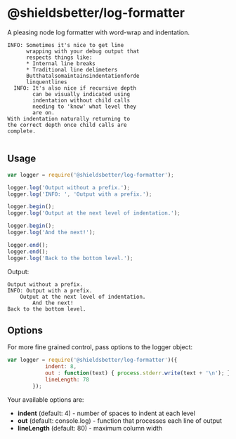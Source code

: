 @shieldsbetter/log-formatter
============================

A pleasing node log formatter with word-wrap and indentation.

```
INFO: Sometimes it's nice to get line
      wrapping with your debug output that
      respects things like:
      * Internal line breaks
      * Traditional line delimeters
      Butthatalsomaintainsindentationforde
      linquentlines
  INFO: It's also nice if recursive depth
        can be visually indicated using
        indentation without child calls
        needing to 'know' what level they
        are on.
With indentation naturally returning to
the correct depth once child calls are
complete.
      
```

Usage
-----
```javascript
var logger = require('@shieldsbetter/log-formatter');

logger.log('Output without a prefix.');
logger.log('INFO: ', 'Output with a prefix.');

logger.begin();
logger.log('Output at the next level of indentation.');

logger.begin();
logger.log('And the next!');

logger.end();
logger.end();
logger.log('Back to the bottom level.');
```

Output:

```
Output without a prefix.
INFO: Output with a prefix.
    Output at the next level of indentation.
        And the next!
Back to the bottom level.
```

Options
-------
For more fine grained control, pass options to the logger object:

```javascript
var logger = require('@shieldsbetter/log-formatter')({
            indent: 8,
            out : function(text) { process.stderr.write(text + '\n'); },
            lineLength: 78
        });
```

Your available options are:

* **indent** (default: 4) - number of spaces to indent at each level
* **out** (default: console.log) - function that processes each line of output
* **lineLength** (default: 80) - maximum column width

